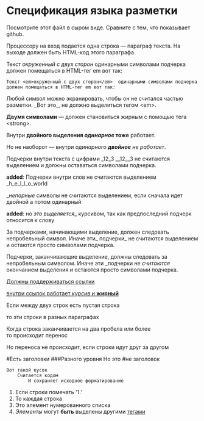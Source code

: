 # Спецификация языка разметки

Посмотрите этот файл в сыром виде. Сравните с тем, что показывает github.

Процессору на вход подается одна строка — параграф текста. 
На выходе должен быть HTML-код этого параграфа.

Текст _окруженный с двух сторон_  одинарными символами подчерка 
должен помещаться в HTML-тег em вот так:

`Текст <em>окруженный с двух сторон</em>  одинарными символами подчерка 
должен помещаться в HTML-тег em вот так:`

Любой символ можно экранировать, чтобы он не считался частью разметки. 
\_Вот это\_, не должно выделиться тегом \<em\>.

__Двумя символами__ — должен становиться жирным с помощью тега \<strong\>.

Внутри __двойного выделения _одинарное_ тоже__ работает.

Но не наоборот — внутри _одинарного __двойное__ не работает_.

Подчерки внутри текста c цифрами _12_3 __12__3 не считаются выделением и должны оставаться символами подчерка.

**added**: Подчерки внутри слов не считаются выделением _h_e_l_l_o_world

__непарные_ символы не считаются выделением, если сначала идет двойной а потом одинарный

**added**: но _это выделяется__ курсивом, так как предпоследний подчерк относится к слову

За подчерками, начинающими выделение, должен следовать непробельный символ. Иначе эти_ подчерки_ не считаются выделением 
и остаются просто символами подчерка.

Подчерки, заканчивающие выделение, должны следовать за непробельным символом. Иначе эти _подчерки _не считаются_ окончанием выделения 
и остаются просто символами подчерка.

[Должны поддерживаться ссылки](http://ссылка)

[внутри ссылок работает _курсив_ и __жирный__](http://ссылка)

Если между двух строк есть пустая строка

то эти строки в разных параграфах

Когда строка заканчивается на два пробела или более  
то происходит перенос

Но переноса не происходит, если
строки идут друг за другом

#Есть заголовки
###Разного уровня
Но это #не заголовок

    Вот такой кусок
        Считается кодом
            И сохраняет исходное форматирование

1. Если строки помечать '1.'
1. To каждая строка
1. Это элемент нумерованного списка
1. _Элементы_ могут __быть__ выделены другими [тегами]()
